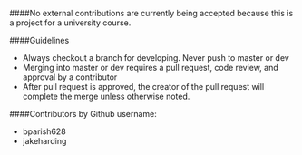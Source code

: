 ####No external contributions are currently being accepted because this is a project for a university course.

####Guidelines
- Always checkout a branch for developing. Never push to master or dev
- Merging into master or dev requires a pull request, code review, and approval by a contributor
- After pull request is approved, the creator of the pull request will complete the merge unless otherwise noted.
 
####Contributors by Github username:
- bparish628
- jakeharding